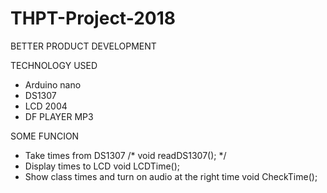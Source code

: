 # THPT-Project-2018 
BETTER PRODUCT DEVELOPMENT

TECHNOLOGY USED
 - Arduino nano
 - DS1307
 - LCD 2004
 - DF PLAYER MP3

SOME FUNCION
 - Take times from DS1307
  /* void readDS1307(); */
 - Display times to LCD
  void LCDTime();
  - Show class times and turn on audio at the right time
  void CheckTime();
